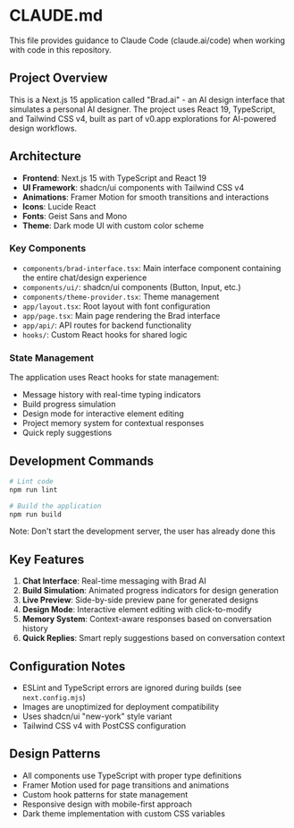 # CLAUDE.md

This file provides guidance to Claude Code (claude.ai/code) when working with code in this repository.

## Project Overview

This is a Next.js 15 application called "Brad.ai" - an AI design interface that simulates a personal AI designer. The project uses React 19, TypeScript, and Tailwind CSS v4, built as part of v0.app explorations for AI-powered design workflows.

## Architecture

- **Frontend**: Next.js 15 with TypeScript and React 19
- **UI Framework**: shadcn/ui components with Tailwind CSS v4
- **Animations**: Framer Motion for smooth transitions and interactions
- **Icons**: Lucide React
- **Fonts**: Geist Sans and Mono
- **Theme**: Dark mode UI with custom color scheme

### Key Components

- `components/brad-interface.tsx`: Main interface component containing the entire chat/design experience
- `components/ui/`: shadcn/ui components (Button, Input, etc.)
- `components/theme-provider.tsx`: Theme management
- `app/layout.tsx`: Root layout with font configuration
- `app/page.tsx`: Main page rendering the Brad interface
- `app/api/`: API routes for backend functionality
- `hooks/`: Custom React hooks for shared logic

### State Management

The application uses React hooks for state management:
- Message history with real-time typing indicators
- Build progress simulation
- Design mode for interactive element editing
- Project memory system for contextual responses
- Quick reply suggestions

## Development Commands

```bash
# Lint code
npm run lint

# Build the application
npm run build
```

Note: Don't start the development server, the user has already done this

## Key Features

1. **Chat Interface**: Real-time messaging with Brad AI
2. **Build Simulation**: Animated progress indicators for design generation
3. **Live Preview**: Side-by-side preview pane for generated designs
4. **Design Mode**: Interactive element editing with click-to-modify
5. **Memory System**: Context-aware responses based on conversation history
6. **Quick Replies**: Smart reply suggestions based on conversation context

## Configuration Notes

- ESLint and TypeScript errors are ignored during builds (see `next.config.mjs`)
- Images are unoptimized for deployment compatibility
- Uses shadcn/ui "new-york" style variant
- Tailwind CSS v4 with PostCSS configuration

## Design Patterns

- All components use TypeScript with proper type definitions
- Framer Motion used for page transitions and animations
- Custom hook patterns for state management
- Responsive design with mobile-first approach
- Dark theme implementation with custom CSS variables
